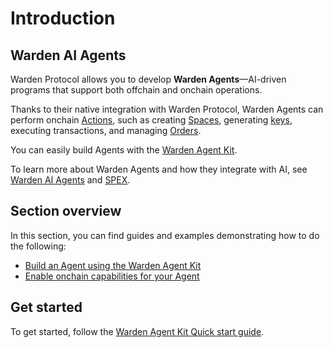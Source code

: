 ﻿---
sidebar_position: 1
---

# Introduction

## Warden AI Agents

Warden Protocol allows you to develop **Warden Agents**—AI-driven programs that support both offchain and onchain operations.

Thanks to their native integration with Warden Protocol, Warden Agents can perform onchain [Actions](/learn/glossary#action), such as creating [Spaces](/learn/glossary#space), generating [keys](/learn/glossary#key), executing transactions, and managing [Orders](build-an-onchain-ai-agent/introduction).

You can easily build Agents with the [Warden Agent Kit](warden-agent-kit/introduction).

To learn more about Warden Agents and how they integrate with AI, see [Warden AI Agents](/learn/warden-ai-agents) and [SPEX](/learn/spex).

## Section overview

In this section, you can find guides and examples demonstrating how to do the following:

- [Build an Agent using the Warden Agent Kit](warden-agent-kit/introduction)
- [Enable onchain capabilities for your Agent](build-an-onchain-ai-agent/introduction)

## Get started

To get started, follow the [Warden Agent Kit Quick start guide](warden-agent-kit/quick-start).
